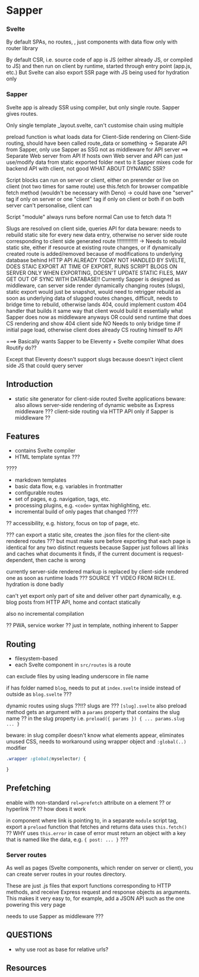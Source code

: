 # Sapper

<!-- todo: old from 25.10.2021, incorporate -->



### Svelte

By default SPAs, no routes, , just components with data flow
only with router library

By default CSR, i.e. source code of app is JS (either already JS, or compiled to JS) and then run on client by runtime, started through entry point (app.js, etc.)
But Svelte can also export SSR page with JS being used for hydration only


### Sapper

Svelte app is already SSR using compiler, but only single route. Sapper gives routes.

Only single template _layout.svelte, can't customise chain using multiple

preload function is what loads data for Client-Side rendering on Client-Side routing, should have been called route_data or something
-> Separate API from Sapper, only use Sapper as SSG not as middleware for API server
==> Separate Web server from API
If hosts own Web server and API can just use/modify data from static exported folder next to it
Sapper mixes code for backend API with client, not good
WHAT ABOUT DYNAMIC SSR? 

Script blocks can run on server or client, either on prerender or live on client (not two times for same route)
use this.fetch for browser compatible fetch method (wouldn't be necessary with Deno)
-> could have one "server" tag if only on server or one "client" tag if only on client or both if on both
server can't personalise, client can

 Script "module" always runs before normal
 Can use to fetch data ?!

Slugs are resolved on client side, queries API for data
beware: needs to rebuild static site for every new data entry, otherwise no server side route corresponding to client side generated route !!!!!!!!!!!!!!
-> Needs to rebuild static site, either if resource at existing route changes, or if dynamically created route is added/removed because of modifications to underlying database behind HTTP API
ALREADY TODAY NOT HANDLED BY SVELTE, DOES STAIC EXPORT AT TIME OF EXPORT, RUNS SCRIPT BLOGS ON SERVER ONLY WHEN EXPORTING, DOESN'T UPDATE STATIC FILES, MAY GET OUT OF SYNC WITH DATABASE!!
Currently Sapper is designed as middleware, can server side render dynamically changing routes (slugs), static export would just be snapshot, would need to retrigger rebuild as soon as underlying data of slugged routes changes, difficult, needs to bridge time to rebuild, otherwise lands 404, could implement custom 404 handler that builds it same way that client would build it essentially what Sapper does now as middleware anyways OR could send runtime that does CS rendering and show 404 client side NO
Needs to only bridge time if initial page load, otherwise client does already CS routing himself to API

===> Basically wants Sapper to be Eleventy + Svelte compiler
What does Routify do??

Except that Eleventy doesn't support slugs because doesn't inject client side JS that could query server

<!-- ToDo: old incorporate into SvelteKit -->

## Introduction

- static site generator for client-side routed Svelte applications
beware: also allows server-side rendering of dynamic website as Express middleware
??? client-side routing via HTTP API only if Sapper is middleware ??


## Features

- contains Svelte compiler
- HTML template syntax ???

????
- markdown templates
- basic data flow, e.g. variables in frontmatter
- configurable routes
- set of pages, e.g. navigation, tags, etc.
- processing plugins, e.g. `<code>` syntax highlighting, etc.
- incremental build of only pages that changed
????

?? accessibility, e.g. history, focus on top of page, etc.

??? can export a static site, creates the .json files for the client-site rendered routes
??? but must make sure before exporting that each page is identical for any two distinct requests
because Sapper just follows all links and caches what documents it finds, if the current document is request-dependent, then cache is wrong

currently server-side rendered markup is replaced by client-side rendered one as soon as runtime loads ??? SOURCE YT VIDEO FROM RICH
    I.E. hydration is done badly

can't yet export only part of site and deliver other part dynamically, e.g. blog posts from HTTP API, home and contact statically

also no incremental compilation

?? PWA, service worker ?? just in template, nothing inherent to Sapper

## Routing

- filesystem-based
- each Svelte component in `src/routes` is a route

can exclude files by using leading underscore in file name

if has folder named `blog`, needs to put at `index.svelte` inside instead of outside as `blog.svelte` ???

dynamic routes using slugs ??!!?
slugs are ???
`[slug].svelte`
also preload method gets an argument with a `params` property that contains the slug name ?? in the slug property
i.e. `preload({ params }) { ... params.slug ... }`

beware: in slug compiler doesn't know what elements appear, eliminates unused CSS, needs to workaround using wrapper object and `:global(..)` modifier
```css
.wrapper :global(myselector) {

}
```

## Prefetching

enable with non-standard `rel=prefetch` attribute on a element ?? or hyperlink ??
?? how does it work

in component where link is pointing to, in a separate `module` script tag, export a `preload` function that fetches and returns data
uses `this.fetch()` ?? WHY
uses `this.error` in case of error
must return an object with a key that is named like the data, e.g. `{ post: ... }` ???

### Server routes

As well as pages (Svelte components, which render on server or client), you can create server routes in your routes directory.

These are just .js files that export functions corresponding to HTTP methods, and receive Express request and response objects as arguments.
This makes it very easy to, for example, add a JSON API such as the one powering this very page

needs to use Sapper as middleware ???


## QUESTIONS

- why use root as base for relative urls?

## Resources